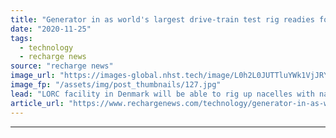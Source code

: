 ```yaml
---
title: "Generator in as world's largest drive-train test rig readies for 2021 switch-on"
date: "2020-11-25"
tags: 
  - technology
  - recharge news
source: "recharge news"
image_url: "https://images-global.nhst.tech/image/L0h2L0JUTTluYWk1VjJRY0lnbExYaTg0aEh3Zml5N2VmalZYZnVCb3M5bz0=/nhst/binary/32e73efba15e7f38bd24a8a4d9944def"
image_fp: "/assets/img/post_thumbnails/127.jpg"
lead: "LORC facility in Denmark will be able to rig up nacelles with nameplates as big as 20MW for highly accelerated life-time testing"
article_url: "https://www.rechargenews.com/technology/generator-in-as-worlds-largest-drive-train-test-rig-readies-for-2021-switch-on/2-1-918376"
---
```


---
